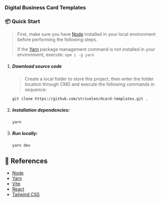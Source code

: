 ### Digital Business Card Templates

### 📦 Quick Start

> First, make sure you have [Node](https://nodejs.org/en) installed in your local environment before performing the following steps.
>
> If the [Yarn](https://classic.yarnpkg.com/lang/en/) package management command is not installed in your environment, execute: `npm i -g yarn`

1. ##### Download source code

   > Create a local folder to store this project, then enter the folder location through CMD and execute the following commands in sequence:

   ```shell
   git clone https://github.com/strivelen/dcard-templates.git .
   ```

2. ##### Installation dependencies:

   ```shell
   yarn
   ```

3. ##### Run locally: 

   ```
   yarn dev
   ```

   

## 🔗 References

* [Node](https://nodejs.org/en)
* [Yarn](https://classic.yarnpkg.com/lang/en/)
* [Vite](https://vite.dev/)
* [React](https://react.dev/)
* [Tailwind CSS](https://tailwindcss.com/)
